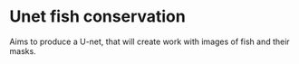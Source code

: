 # Unet fish conservation
Aims to produce a U-net, that will create work with images of fish and their masks. 
